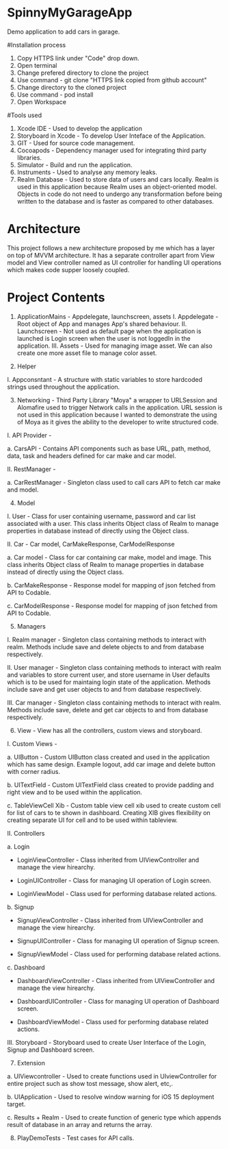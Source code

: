 # SpinnyMyGarageApp
Demo application to add cars in garage.

#Installation process

1. Copy HTTPS link under "Code" drop down.
2. Open terminal
3. Change prefered directory to clone the project
4. Use command - git clone "HTTPS link copied from github account"
5. Change directory to the cloned project
6. Use command - pod install
7. Open Workspace

#Tools used

1. Xcode IDE - Used to develop the application
2. Storyboard in Xcode - To develop User Inteface of the Application.
3. GIT - Used for source code management.
4. Cocoapods - Dependency manager used for integrating third party libraries.
5. Simulator - Build and run the application.
6. Instruments - Used to analyse any memory leaks.
7. Realm Database - Used to store data of users and cars locally. Realm is used in this application because Realm uses an object-oriented model. Objects in code do not need to undergo any transformation before being written to the database and is faster as compared to other databases.

# Architecture

This project follows a new architecture proposed by me which has a layer on top of MVVM architecture. It has a separate controller apart from View model and View controller named as UI controller for handling UI operations which makes code supper loosely coupled.

# Project Contents

1. ApplicationMains - Appdelegate, launchscreen, assets
I. Appdelegate - Root object of App and manages App's shared behaviour.
II. Launchscreen - Not used as default page when the application is launched is Login screen when the user is not loggedIn in the application.
III. Assets - Used for managing image asset. We can also create one more asset file to manage color asset.

2. Helper

I. Appconsntant - A structure with static variables to store hardcoded strings used throughout the application.

3. Networking - Third Party Library "Moya" a wrapper to URLSession and Alomafire used to trigger Network calls in the application. URL session is not used in this application because I wanted to demonstrate the using of Moya as it gives the ability to the developer to write structured code.

I. API Provider -

a. CarsAPI - Contains API components such as base URL, path, method, data, task and headers defined for car make and car model.

II. RestManager -

a. CarRestManager - Singleton class used to call cars API to fetch car make and model.

4. Model 

I. User - Class for user containing username, password and car list associated with a user. This class inherits Object class of Realm to manage properties in database instead of directly using the Object class.

II. Car - Car model, CarMakeResponse, CarModelResponse

a. Car model - Class for car containing car make, model and image. This class inherits Object class of Realm to manage properties in database instead of directly using the Object class.

b. CarMakeResponse - Response model for mapping of json fetched from API to Codable.

c. CarModelResponse - Response model for mapping of json fetched from API to Codable.

5. Managers

I. Realm manager - Singleton class containing methods to interact with realm. Methods include save and delete objects to and from database respectively.

II. User manager - Singleton class containing methods to interact with realm and variables to store current user, and store username in User defaults which is to be used for maintaing login state of the application. Methods include save and get user objects to and from database respectively.

III. Car manager - Singleton class containing methods to interact with realm. Methods include save, delete and get car objects to and from database respectively.

6. View - View has all the controllers, custom views and storyboard.

I. Custom Views -

a. UIButton - Custom UIButton class created and used in the application which has same design. Example logout, add car image and delete button with corner radius.

b. UITextField - Custom UITextField class created to provide padding and right view and to be used within the application.

c. TableViewCell Xib - Custom table view cell xib used to create custom cell for list of cars to te shown in dashboard. Creating XIB gives flexibility on creating separate UI for cell and to be used within tableview. 

II. Controllers

a. Login

- LoginViewController - Class inherited from UIViewController and manage the view hirearchy.

- LoginUIController - Class for managing UI operation of Login screen.

- LoginViewModel - Class used for performing database related actions.

b. Signup

- SignupViewController - Class inherited from UIViewController and manage the view hirearchy.

- SignupUIController - Class for managing UI operation of Signup screen.

- SignupViewModel - Class used for performing database related actions.

c. Dashboard

- DashboardViewController - Class inherited from UIViewController and manage the view hirearchy.

- DashboardUIController - Class for managing UI operation of Dashboard screen.

- DashboardViewModel - Class used for performing database related actions.

III. Storyboard - Storyboard used to create User Interface of the Login, Signup and Dashboard screen.

7. Extension 

a. UIViewcontroller - Used to create functions used in UIviewController for entire project such as show tost message, show alert, etc,. 

b. UIApplication - Used to resolve window warning for iOS 15 deployment target.

c. Results + Realm - Used to create function of generic type which appends result of database in an array and returns the array.

8. PlayDemoTests - Test cases for API calls.
